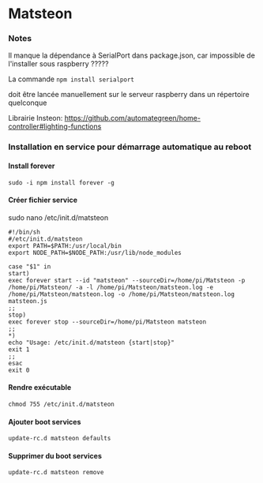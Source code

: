 # Matsteon

### Notes

Il manque la dépendance à SerialPort dans package.json, car impossible de l'installer sous raspberry ????? 

La commande 
```npm install serialport```

doit être lancée manuellement sur le serveur raspberry dans un répertoire quelconque


Librairie Insteon:  https://github.com/automategreen/home-controller#lighting-functions


### Installation en service pour démarrage automatique au reboot


#### Install forever

```sudo -i npm install forever -g```


#### Créer fichier service

sudo nano /etc/init.d/matsteon 

```
#!/bin/sh
#/etc/init.d/matsteon
export PATH=$PATH:/usr/local/bin
export NODE_PATH=$NODE_PATH:/usr/lib/node_modules

case "$1" in
start)
exec forever start --id "matsteon" --sourceDir=/home/pi/Matsteon -p /home/pi/Matsteon/ -a -l /home/pi/Matsteon/matsteon.log -e /home/pi/Matsteon/matsteon.log -o /home/pi/Matsteon/matsteon.log matsteon.js
;;
stop)
exec forever stop --sourceDir=/home/pi/Matsteon matsteon
;;
*)
echo "Usage: /etc/init.d/matsteon {start|stop}"
exit 1
;;
esac
exit 0
```


#### Rendre exécutable

```chmod 755 /etc/init.d/matsteon```


#### Ajouter boot services

```update-rc.d matsteon defaults```


#### Supprimer du boot services

```update-rc.d matsteon remove```



